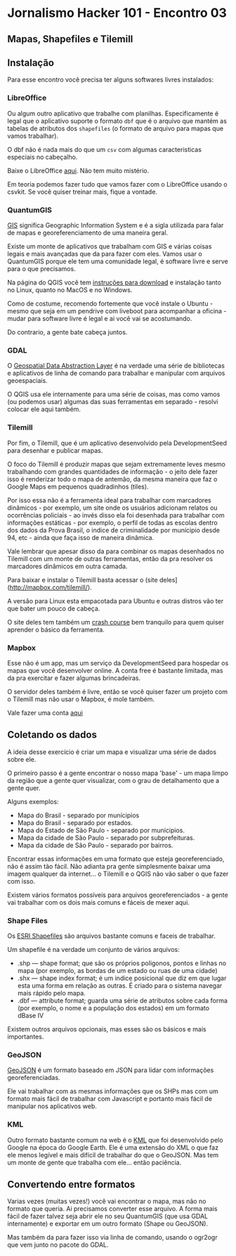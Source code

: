 # Jornalismo Hacker 101 - Encontro 03
## Mapas, Shapefiles e Tilemill

## Instalação
Para esse encontro você precisa ter alguns softwares livres instalados:

### LibreOffice
Ou algum outro aplicativo que trabalhe com planilhas. Especificamente é legal que o aplicativo suporte o formato ``dbf`` que é o arquivo que mantém as tabelas de atributos dos ``shapefiles`` (o formato de arquivo para mapas que vamos trabalhar).

O dbf não é nada mais do que um ``csv`` com algumas caracteristicas especiais no cabeçalho.

Baixe o LibreOffice [aqui](http://www.libreoffice.org/download/). Não tem muito mistério.

Em teoria podemos fazer tudo que vamos fazer com o LibreOffice usando o csvkit. Se você quiser treinar mais, fique a vontade.

### QuantumGIS

[GIS](http://en.wikipedia.org/wiki/GIS) significa Geographic Information System e é a sigla utilizada para falar de mapas e georeferenciamento de uma maneira geral.

Existe um monte de aplicativos que trabalham com GIS e várias coisas legais e mais avançadas que da para fazer com eles. Vamos usar o QuantumGIS porque ele tem uma comunidade legal, é software livre e serve para o que precisamos.

Na página do QGIS você tem [instruções para download](http://hub.qgis.org/projects/quantum-gis/wiki/Download) e instalação tanto no Linux, quanto no MacOS e no Windows.

Como de costume, recomendo fortemente que você instale o Ubuntu - mesmo que seja em um pendrive com liveboot para acompanhar a oficina - mudar para software livre é legal e ai você vai se acostumando.

Do contrario, a gente bate cabeça juntos.

### GDAL
O [Geospatial Data Abstraction Layer](http://trac.osgeo.org/gdal/wiki/DownloadingGdalBinaries) é na verdade uma série de bibliotecas e aplicativos de linha de comando para trabalhar e manipular com arquivos geoespaciais.

O QGIS usa ele internamente para uma série de coisas, mas como vamos (ou podemos usar) algumas das suas ferramentas em separado - resolvi colocar ele aqui também.

### Tilemill

Por fim, o Tilemill, que é um aplicativo desenvolvido pela DevelopmentSeed para desenhar e publicar mapas.

O foco do Tilemill é produzir mapas que sejam extremamente leves mesmo trabalhando com grandes quantidades de informação - o jeito dele fazer isso é renderizar todo o mapa de antemão, da mesma maneira que faz o Google Maps em pequenos quadradinhos (tiles).

Por isso essa não é a ferramenta ideal para trabalhar com marcadores dinâmicos - por exemplo, um site onde os usuários adicionam relatos ou ocorrências policiais - ao invés disso ela foi desenhada para trabalhar com informações estáticas - por exemplo, o perfil de todas as escolas dentro dos dados da Prova Brasil, o indice de criminalidade por munícipio desde 94, etc - ainda que faça isso de maneira dinâmica.

Vale lembrar que apesar disso da para combinar os mapas desenhados no Tilemill com um monte de outras ferramentas, então da pra resolver os marcadores dinâmicos em outra camada.

Para baixar e instalar o Tilemill basta acessar o (site deles](http://mapbox.com/tilemill/). 

A versão para Linux esta empacotada para Ubuntu e outras distros vão ter que bater um pouco de cabeça.

O site deles tem também um [crash course](http://mapbox.com/tilemill/docs/crashcourse/introduction/) bem tranquilo para quem quiser aprender o básico da ferramenta.

### Mapbox

Esse não é um app, mas um serviço da DevelopmentSeed para hospedar os mapas que você desenvolver online. A conta free é bastante limitada, mas da pra exercitar e fazer algumas brincadeiras.

O servidor deles também é livre, então se você quiser fazer um projeto com o Tilemill mas não usar o Mapbox, é mole também.

Vale fazer uma conta [aqui](https://tiles.mapbox.com/signup/free)

## Coletando os dados

A ideia desse exercício é criar um mapa e visualizar uma série de dados sobre ele.

O primeiro passo é a gente encontrar o nosso mapa 'base' - um mapa limpo da região que a gente quer visualizar, com o grau de detalhamento que a gente quer.

Alguns exemplos:
* Mapa do Brasil - separado por munícipios
* Mapa do Brasil - separado por estados.
* Mapa do Estado de São Paulo - separado por munícipios.
* Mapa da cidade de São Paulo - separado por subprefeituras.
* Mapa da cidade de São Paulo - separado por bairros.

Encontrar essas informações em uma formato que esteja georeferenciado, não é assim tão fácil. Não adianta pra gente simplesmente baixar uma imagem qualquer da internet... o Tilemill e o QGIS não vão saber o que fazer com isso.

Existem vários formatos possíveis para arquivos georeferenciados - a gente vai trabalhar com os dois mais comuns e fáceis de mexer aqui.

### Shape Files
Os [ESRI Shapefiles](http://en.wikipedia.org/wiki/Shapefile) são arquivos bastante comuns e faceis de trabalhar.

Um shapefile é na verdade um conjunto de vários arquivos:

* .shp — shape format; que são os próprios poligonos, pontos e linhas no mapa (por exemplo, as bordas de um estado ou ruas de uma cidade)
* .shx — shape index format; é um indice posicional que diz em que lugar esta uma forma em relação as outras. É criado para o sistema navegar mais rápido pelo mapa.
* .dbf — attribute format; guarda uma série de atributos sobre cada forma (por exemplo, o nome e a população dos estados) em um formato dBase IV

Existem outros arquivos opcionais, mas esses são os básicos e mais importantes.

### GeoJSON

[GeoJSON](http://en.wikipedia.org/wiki/GeoJSON) é um formato baseado em JSON para lidar com informações georeferenciadas.

Ele vai trabalhar com as mesmas informações que os SHPs mas com um formato mais fácil de trabalhar com Javascript e portanto mais fácil de manipular nos aplicativos web.

### KML

Outro formato bastante comum na web é o [KML](http://en.wikipedia.org/wiki/KML) que foi desenvolvido pelo Google na época do Google Earth. Ele é uma extensão do XML o que faz ele menos legível e mais difícil de trabalhar do que o GeoJSON. Mas tem um monte de gente que trabalha com ele... então paciência.

## Convertendo entre formatos

Varias vezes (muitas vezes!) você vai encontrar o mapa, mas não no formato que queria. Ai precisamos converter esse arquivo. A forma mais fácil de fazer talvez seja abrir ele no seu QuantumGIS (que usa GDAL internamente) e exportar em um outro formato (Shape ou GeoJSON).

Mas também da para fazer isso via linha de comando, usando o ogr2ogr que vem junto no pacote do GDAL.

